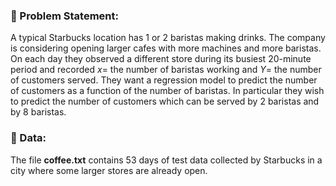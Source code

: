 ### :tea: Problem Statement:
A typical Starbucks location has 1 or 2 baristas making drinks.  The company is considering opening larger cafes with more machines and more baristas.   On each day they observed a different store during its busiest 20-minute period and recorded $x=$ the number of baristas working and $Y=$ the number of customers served.   They want a regression model to predict the number of customers as a function of the number of baristas.  In particular they wish to predict the number of customers which can be served by 2 baristas and by 8 baristas.   

### :basketball: Data:
 The file **coffee.txt** contains 53 days of test data collected by Starbucks in a city where some larger stores are already open.

